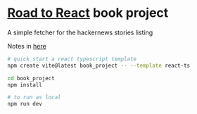 # [Road to React](https://www.roadtoreact.com/) book project

A simple fetcher for the hackernews stories listing

Notes in [here](../fundamentals_of_react.md)

```bash
# quick start a react typescript template
npm create vite@latest book_project -- --template react-ts

cd book_project
npm install

# to run as local
npm run dev
```